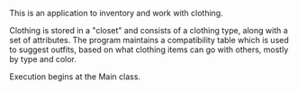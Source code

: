 This is an application to inventory and work with clothing.

Clothing is stored in a "closet" and consists of a clothing type,
along with a set of attributes. The program maintains a compatibility table
which is used to suggest outfits, based on what clothing items can go with others,
mostly by type and color.

Execution begins at the Main class.